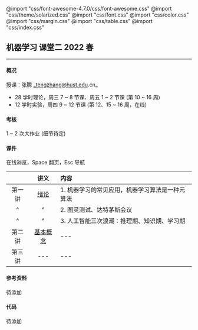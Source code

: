 @import "css/font-awesome-4.7.0/css/font-awesome.css"
@import "css/theme/solarized.css"
@import "css/font.css"
@import "css/color.css"
@import "css/margin.css"
@import "css/table.css"
@import "css/index.css"

## 机器学习 课堂二 2022 春

---

#### 概况

授课：张腾 _tengzhang@hust.edu.cn_

- 28 学时理论，周三 7 ~ 8 节课、周五 1 ~ 2 节课 (第 10 ~ 16 周)
- 12 学时实验，周四 9 ~ 12 节课 (第 12、15 ~ 16 周，在线)

#### 考核

1 ~ 2 次大作业 (细节待定)

#### 课件

在线浏览，Space 翻页，Esc 导航

<div class="threelines outline" markdown=1>

|        |            讲义            | 内容                                            |
| :----: | :------------------------: | :---------------------------------------------- |
| 第一讲 |   [绪论](slides/01.html)   | 1. 机器学习的常见应用，机器学习算法是一种元算法 |
|   ^    |             ^              | 2. 图灵测试、达特茅斯会议                       |
|   ^    |             ^              | 3. 人工智能三次浪潮：推理期、知识期、学习期     |
| 第二讲 | [基本概念](slides/02.html) | ---                                             |
| 第三讲 |            ---             | ---                                             |

</div>

#### 参考资料

待添加

#### 代码

待添加
